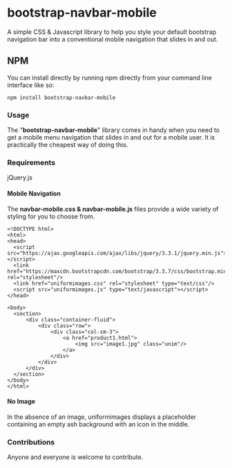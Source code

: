 # bootstrap-navbar-mobile
A simple CSS &amp; Javascript library to help you style your default bootstrap navigation bar into a conventional mobile navigation that slides in and out.

## NPM
You can install directly by running npm directly from your command line interface like so: 
```
npm install bootstrap-navbar-mobile
```

### Usage
The "**bootstrap-navbar-mobile**" library comes in handy when you need to get a mobile menu navigation that slides in and out for a mobile user. It is practically the cheapest way of doing this.

### Requirements
jQuery.js

#### Mobile Navigation
The **navbar-mobile.css & navbar-mobile.js** files provide a wide variety of styling for you to choose from.
```
<!DOCTYPE html>
<html>
<head>
  <script src="https://ajax.googleapis.com/ajax/libs/jquery/3.3.1/jquery.min.js"></script>
  <link href="https://maxcdn.bootstrapcdn.com/bootstrap/3.3.7/css/bootstrap.min.css" rel="stylesheet"/>
  <link href="uniformimages.css" rel="stylesheet" type="text/css"/>
  <script src="uniformimages.js" type="text/javascript"></script>
</head>

<body>
  <section>
      <div class="container-fluid">
          <div class="row">
              <div class="col-sm-3">
                  <a href="product1.html">
                      <img src="image1.jpg" class="unim"/>
                  </a>
              </div>
          </div>
      </div>
  </section>
</body>
</html>
```


#### No Image
In the absence of an image, uniformimages displays a placeholder containing an empty ash background with an icon in the middle.

### Contributions
Anyone and everyone is welcome to contribute. 
